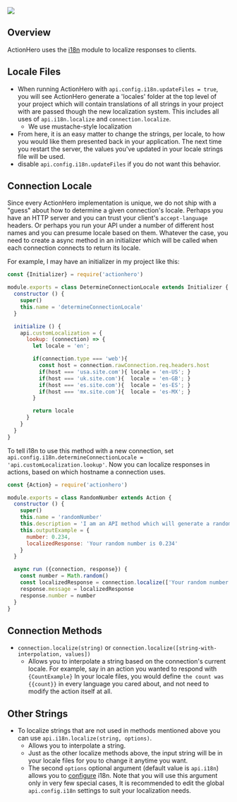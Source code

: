 ![](localization.svg)

## Overview

ActionHero uses the [i18n](https://github.com/mashpie/i18n-node) module to localize responses to clients.

## Locale Files

*   When running ActionHero with `api.config.i18n.updateFiles = true`, you will see ActionHero generate a 'locales' folder at the top level of your project which will contain translations of all strings in your project with are passed though the new localization system. This includes all uses of `api.i18n.localize` and `connection.localize`.
    *   We use mustache-style localization
*   From here, it is an easy matter to change the strings, per locale, to how you would like them presented back in your application. The next time you restart the server, the values you've updated in your locale strings file will be used.
*   disable `api.config.i18n.updateFiles` if you do not want this behavior.

## Connection Locale

Since every ActionHero implementation is unique, we do not ship with a "guess" about how to determine a given connection's locale. Perhaps you have an HTTP server and you can trust your client's `accept-language` headers. Or perhaps you run your API under a number of different host names and you can presume locale based on them. Whatever the case, you need to create a async method in an initializer which will be called when each connection connects to return its locale.

For example, I may have an initializer in my project like this:

```js
const {Initializer} = require('actionhero')

module.exports = class DetermineConnectionLocale extends Initializer {
  constructor () {
    super()
    this.name = 'determineConnectionLocale'
  }

  initialize () {
    api.customLocalization = {
      lookup: (connection) => {
        let locale = 'en';

        if(connection.type === 'web'){
          const host = connection.rawConnection.req.headers.host
          if(host === 'usa.site.com'){ locale = 'en-US'; }
          if(host === 'uk.site.com'){  locale = 'en-GB'; }
          if(host === 'es.site.com'){  locale = 'es-ES'; }
          if(host === 'mx.site.com'){  locale = 'es-MX'; }
        }

        return locale
      }
    }
  }
}
```
To tell i18n to use this method with a new connection, set `api.config.i18n.determineConnectionLocale = 'api.customLocalization.lookup'`.  Now you can localize responses in actions, based on which hostname a connection uses.

```js
const {Action} = require('actionhero')

module.exports = class RandomNumber extends Action {
  constructor () {
    super()
    this.name = 'randomNumber'
    this.description = 'I am an API method which will generate a random number, returning both the number and a localized string'
    this.outputExample = {
      number: 0.234,
      localizedResponse: 'Your random number is 0.234'
    }
  }

  async run ({connection, response}) {
    const number = Math.random()
    const localizedResponse = connection.localize(['Your random number is {{number}}', {number: number}])
    response.message = localizedResponse
    response.number = number
  }
}
```

## Connection Methods

* `connection.localize(string)` or `connection.localize([string-with-interpolation, values])`
    * Allows you to interpolate a string based on the connection's current locale. For example, say in an action you wanted to respond with `{CountExample}` In your locale files, you would define `the count was {{count}}` in every language you cared about, and not need to modify the action itself at all.

## Other Strings

* To localize strings that are not used in methods mentioned above you can use `api.i18n.localize(string, options)`.
    * Allows you to interpolate a string.
    * Just as the other localize methods above, the input string will be in your locale files for you to change it anytime you want.
    * The second `options` optional argument (default value is `api.i18n`) allows you to [configure](https://github.com/mashpie/i18n-node#list-of-all-configuration-options) i18n. Note that you will use this argument only in very few special cases, It is recommended to edit the global `api.config.i18n` settings to suit your localization needs.

